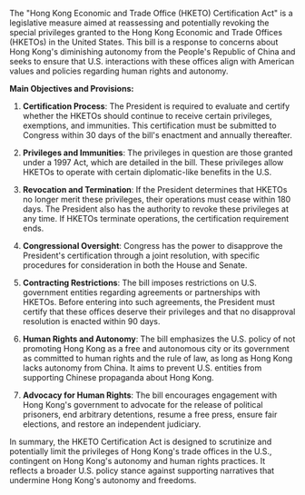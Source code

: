 The "Hong Kong Economic and Trade Office (HKETO) Certification Act" is a legislative measure aimed at reassessing and potentially revoking the special privileges granted to the Hong Kong Economic and Trade Offices (HKETOs) in the United States. This bill is a response to concerns about Hong Kong's diminishing autonomy from the People's Republic of China and seeks to ensure that U.S. interactions with these offices align with American values and policies regarding human rights and autonomy.

**Main Objectives and Provisions:**

1. **Certification Process**: The President is required to evaluate and certify whether the HKETOs should continue to receive certain privileges, exemptions, and immunities. This certification must be submitted to Congress within 30 days of the bill's enactment and annually thereafter.

2. **Privileges and Immunities**: The privileges in question are those granted under a 1997 Act, which are detailed in the bill. These privileges allow HKETOs to operate with certain diplomatic-like benefits in the U.S.

3. **Revocation and Termination**: If the President determines that HKETOs no longer merit these privileges, their operations must cease within 180 days. The President also has the authority to revoke these privileges at any time. If HKETOs terminate operations, the certification requirement ends.

4. **Congressional Oversight**: Congress has the power to disapprove the President's certification through a joint resolution, with specific procedures for consideration in both the House and Senate.

5. **Contracting Restrictions**: The bill imposes restrictions on U.S. government entities regarding agreements or partnerships with HKETOs. Before entering into such agreements, the President must certify that these offices deserve their privileges and that no disapproval resolution is enacted within 90 days.

6. **Human Rights and Autonomy**: The bill emphasizes the U.S. policy of not promoting Hong Kong as a free and autonomous city or its government as committed to human rights and the rule of law, as long as Hong Kong lacks autonomy from China. It aims to prevent U.S. entities from supporting Chinese propaganda about Hong Kong.

7. **Advocacy for Human Rights**: The bill encourages engagement with Hong Kong's government to advocate for the release of political prisoners, end arbitrary detentions, resume a free press, ensure fair elections, and restore an independent judiciary.

In summary, the HKETO Certification Act is designed to scrutinize and potentially limit the privileges of Hong Kong's trade offices in the U.S., contingent on Hong Kong's autonomy and human rights practices. It reflects a broader U.S. policy stance against supporting narratives that undermine Hong Kong's autonomy and freedoms.